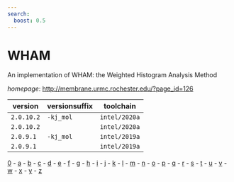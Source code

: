 ```yaml
---
search:
  boost: 0.5
---
```

# WHAM

An implementation of WHAM: the Weighted Histogram Analysis Method

*homepage*: <http://membrane.urmc.rochester.edu/?page_id=126>

version | versionsuffix | toolchain
--------|---------------|----------
``2.0.10.2`` | ``-kj_mol`` | ``intel/2020a``
``2.0.10.2`` |  | ``intel/2020a``
``2.0.9.1`` | ``-kj_mol`` | ``intel/2019a``
``2.0.9.1`` |  | ``intel/2019a``

[0](../0/index.md) - [a](../a/index.md) - [b](../b/index.md) - [c](../c/index.md) - [d](../d/index.md) - [e](../e/index.md) - [f](../f/index.md) - [g](../g/index.md) - [h](../h/index.md) - [i](../i/index.md) - [j](../j/index.md) - [k](../k/index.md) - [l](../l/index.md) - [m](../m/index.md) - [n](../n/index.md) - [o](../o/index.md) - [p](../p/index.md) - [q](../q/index.md) - [r](../r/index.md) - [s](../s/index.md) - [t](../t/index.md) - [u](../u/index.md) - [v](../v/index.md) - [w](../w/index.md) - [x](../x/index.md) - [y](../y/index.md) - [z](../z/index.md)


